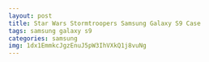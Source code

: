```yaml
---
layout: post
title: Star Wars Stormtroopers Samsung Galaxy S9 Case
tags: samsung galaxy s9
categories: samsung
img: 1dx1EmmkcJgzEnuJ5pW3IhVXkQ1j8vuNg
---
```


